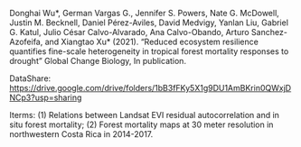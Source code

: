 Donghai Wu*, German Vargas G., Jennifer S. Powers, Nate G. McDowell, Justin M. Becknell, Daniel Pérez-Aviles, David Medvigy, Yanlan Liu, Gabriel G. Katul, Julio César Calvo-Alvarado, Ana Calvo-Obando, Arturo Sanchez-Azofeifa, and Xiangtao Xu* (2021). “Reduced ecosystem resilience quantifies fine-scale heterogeneity in tropical forest mortality responses to drought” Global Change Biology, In publication.

DataShare: https://drive.google.com/drive/folders/1bB3fFKy5X1g9DU1AmBKrin0QWxjDNCp3?usp=sharing 

Iterms: (1) Relations between Landsat EVI residual autocorrelation and in situ forest mortality; (2) Forest mortality maps at 30 meter resolution in northwestern Costa Rica in 2014-2017.
